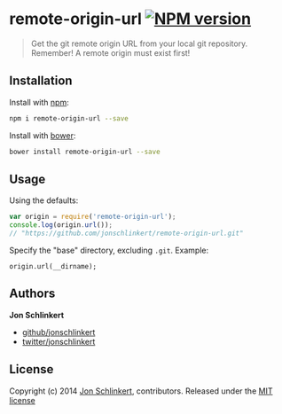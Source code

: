 # remote-origin-url [![NPM version](https://badge.fury.io/js/remote-origin-url.png)](http://badge.fury.io/js/remote-origin-url)

> Get the git remote origin URL from your local git repository. Remember! A remote origin must exist first!

## Installation

Install with [npm](https://npmjs.org/):

```bash
npm i remote-origin-url --save
```

Install with [bower](https://github.com/bower/bower):

```bash
bower install remote-origin-url --save
```

## Usage

Using the defaults:

```js
var origin = require('remote-origin-url');
console.log(origin.url());
// "https://github.com/jonschlinkert/remote-origin-url.git"
```

Specify the "base" directory, excluding `.git`. Example:

```
origin.url(__dirname);
```

## Authors

**Jon Schlinkert**

+ [github/jonschlinkert](https://github.com/jonschlinkert)
+ [twitter/jonschlinkert](http://twitter.com/jonschlinkert)

## License
Copyright (c) 2014 [Jon Schlinkert](http://twitter.com/jonschlinkert), contributors.
Released under the [MIT license](./LICENSE-MIT)